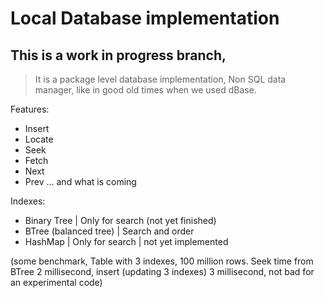 # Local Database implementation

## This is a work in progress branch, 

> It is a package level database implementation, Non SQL data manager, like in good old times when we used dBase.

Features:
- Insert
- Locate
- Seek
- Fetch
- Next
- Prev
... and what is coming

Indexes:
- Binary Tree | Only for search (not yet finished)
- BTree (balanced tree) | Search and order
- HashMap | Only for search | not yet implemented


(some benchmark, Table with 3 indexes, 100 million rows. Seek time from BTree 2 millisecond, insert (updating 3 indexes) 3 millisecond, not bad for an experimental code)